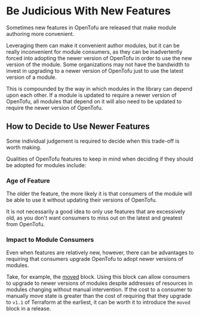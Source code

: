 # Be Judicious With New Features

Sometimes new features in OpenTofu are released that make module authoring more convenient.

Leveraging them can make it convenient author modules, but it can be really inconvenient for module consumers, as they can be inadvertently forced into adopting the newer version of OpenTofu in order to use the new version of the module. Some organizations may not have the bandwidth to invest in upgrading to a newer version of OpenTofu just to use the latest version of a module.

This is compounded by the way in which modules in the library can depend upon each other. If a module is updated to require a newer version of OpenTofu, all modules that depend on it will also need to be updated to require the newer version of OpenTofu.

## How to Decide to Use Newer Features

Some individual judgement is required to decide when this trade-off is worth making.

Qualities of OpenTofu features to keep in mind when deciding if they should be adopted for modules include:

### Age of Feature

The older the feature, the more likely it is that consumers of the module will be able to use it without updating their versions of OpenTofu.

It is not necessarily a good idea to only use features that are excessively old, as you don't want consumers to miss out on the latest and greatest from OpenTofu.

### Impact to Module Consumers

Even when features are relatively new, however, there can be advantages to requiring that consumers upgrade OpenTofu to adopt newer versions of modules.

Take, for example, the [moved](https://opentofu.org/docs/v1.6/language/modules/develop/refactoring/#moved-block-syntax) block. Using this block can allow consumers to upgrade to newer versions of modules despite addresses of resources in modules changing without manual intervention. If the cost to a consumer to manually move state is greater than the cost of requiring that they upgrade to `v1.1` of Terraform at the earliest, it can be worth it to introduce the `moved` block in a release.
